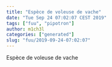 ```yaml
---
title: "Espèce de voleuse de vache"
date: "Tue Sep 24 07:02:07 CEST 2019"
tags: ["fuu", "pipotron"]
author: m1ch3l
categories: ["generated"]
slug: "fuu/2019-09-24-07:02:07"
---
```


Espèce de voleuse de vache

